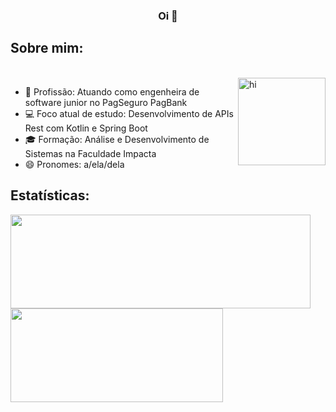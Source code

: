 ### <h3 align="center"> Oi 👋

## Sobre mim:

  <div  style="display: inline_block"><br>
  <img align="right" height="140" width="140" alt="hi" src="https://media.giphy.com/media/LmNwrBhejkK9EFP504/giphy.gif">
  </div>

- 🔭 Profissão:             Atuando como engenheira de software junior no PagSeguro PagBank
- 💻 Foco atual de estudo:  Desenvolvimento de APIs Rest com Kotlin e Spring Boot
- 🎓 Formação:              Análise e Desenvolvimento de Sistemas na Faculdade Impacta
- 😄 Pronomes:              a/ela/dela

## Estatísticas:

<div>
  <a href="https://github.com/CarolPera">
  <img height="150em" width="480em" src="https://github-readme-stats.vercel.app/api?username=CarolPera&show_icons=true&theme=omni&include_all_commits=true&count_private=true"/>
  <img height="150em" width="340em" src="https://github-readme-stats.vercel.app/api/top-langs/?username=CarolPera&layout=compact&langs_count=7&theme=omni"/>
</div>
